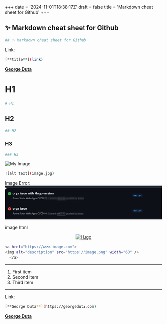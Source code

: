 +++
date = '2024-11-01T18:38:17Z'
draft = false
title = 'Markdown cheat sheet for Github'
+++




## ✨ Markdown cheat sheet for Github
```sh
## ✨ Markdown cheat sheet for Github
```


Link:
```sh
[**title**](link)
```
[**George Duta**](https://georgeduta.com)


# H1
```sh 
# H1
```
## H2
```sh 
## H2
```
### H3
```sh 
### H3
```



<img src="https://static-00.iconduck.com/assets.00/hugo-icon-456x512-ghgrm1yx.png" alt="My Image" style="width: 300px; height: auto;">

```sh
![alt text](image.jpg)
```

Image Error:
![Error](https://github.com/dutza/georgeduta.com/blob/master/static/github%20CI%20-%20Oryx%20issue.png?raw=true)

image html
<p align="center">
<a href="[https://www.gatsbyjs.com](https://hugo.io/)">
    <img alt="Hugo" src="https://static-00.iconduck.com/assets.00/hugo-icon-456x512-ghgrm1yx.png" width="60" />
</a>
</p>

```sh
<a href="https://www.image.com">
<img alt="description" src="https://image.png" width="60" />
  </a>
```
---

<!-- lines with numbers -->
1. First item
2. Second item
3. Third item

---

Link:
```sh
[**George Duta**](https://georgeduta.com)
```
[**George Duta**](https://georgeduta.com)